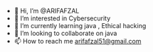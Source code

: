 - 👋 Hi, I’m @ARIFAFZAL
- 👀 I’m interested in Cybersecurity
- 🌱 I’m currently learning java , Ethical hacking
- 💞️ I’m looking to collaborate on java
- 📫 How to reach me arifafzal51@gmail.com

<!---
ARIFAFZAL/ARIFAFZAL is a ✨ special ✨ repository because its `README.md` (this file) appears on your GitHub profile.
You can click the Preview link to take a look at your changes.
--->
